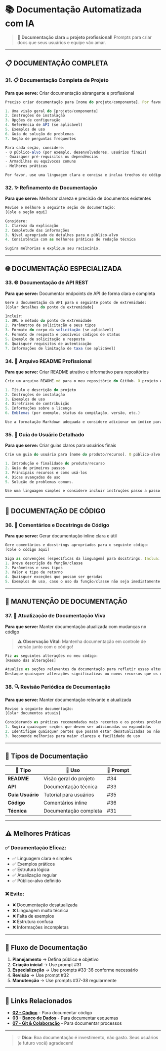 # 📚 **Documentação Automatizada com IA**

> 📝 **Documentação clara = projeto profissional!** Prompts para criar docs que seus usuários e equipe vão amar.

---

## 📋 **DOCUMENTAÇÃO COMPLETA**

### **31. 📋 Documentação Completa de Projeto**

**Para que serve:** Criar documentação abrangente e profissional

```jsx
Preciso criar documentação para [nome do projeto/componente]. Por favor, gere:

1. Uma visão geral do [projeto/componente]
2. Instruções de instalação
3. Opções de configuração
4. Referência de API (se aplicável)
5. Exemplos de uso
6. Guia de solução de problemas
7. Seção de perguntas frequentes

Para cada seção, considere:
- O público-alvo (por exemplo, desenvolvedores, usuários finais)
- Quaisquer pré-requisitos ou dependências
- Armadilhas ou equívocos comuns
- Melhores práticas

Por favor, use uma linguagem clara e concisa e inclua trechos de código relevantes quando apropriado.
```

### **32. ✨ Refinamento de Documentação**

**Para que serve:** Melhorar clareza e precisão de documentos existentes

```jsx
Revise e melhore a seguinte seção de documentação:
[Cole a seção aqui]

Considere:
1. Clareza da explicação
2. Completude das informações
3. Nível apropriado de detalhes para o público-alvo
4. Consistência com as melhores práticas de redação técnica

Sugira melhorias e explique seu raciocínio.
```

---

## 🌐 **DOCUMENTAÇÃO ESPECIALIZADA**

### **33. 🌐 Documentação de API REST**

**Para que serve:** Documentar endpoints de API de forma clara e completa

```jsx
Gere a documentação da API para o seguinte ponto de extremidade:
[Colar detalhes do ponto de extremidade]

Incluir:
1. URL e método do ponto de extremidade
2. Parâmetros de solicitação e seus tipos
3. Formato do corpo da solicitação (se aplicável)
4. Formato de resposta e possíveis códigos de status
5. Exemplo de solicitação e resposta
6. Quaisquer requisitos de autenticação
7. Informações de limitação de taxa (se aplicável)
```

### **34. 📝 Arquivo README Profissional**

**Para que serve:** Criar README atrativo e informativo para repositórios

```jsx
Crie um arquivo README.md para o meu repositório do GitHub. O projeto é [breve descrição]. Inclua:

1. Título e descrição do projeto
2. Instruções de instalação
3. Exemplos de uso
4. Diretrizes de contribuição
5. Informações sobre a licença
6. Emblemas (por exemplo, status da compilação, versão, etc.)

Use a formatação Markdown adequada e considere adicionar um índice para facilitar a navegação.
```

### **35. 👥 Guia do Usuário Detalhado**

**Para que serve:** Criar guias claros para usuários finais

```jsx
Crie um guia do usuário para [nome do produto/recurso]. O público-alvo é [descreva o público]. Inclua:

1. Introdução e finalidade do produto/recurso
2. Guia de primeiros passos
3. Principais recursos e como usá-los
4. Dicas avançadas de uso
5. Solução de problemas comuns.

Use uma linguagem simples e considere incluir instruções passo a passo com marcadores de posição hipotéticos de capturas de tela.
```

---

## 💬 **DOCUMENTAÇÃO DE CÓDIGO**

### **36. 💬 Comentários e Docstrings de Código**

**Para que serve:** Gerar documentação inline clara e útil

```jsx
Gere comentários e docstrings apropriados para o seguinte código:
[Cole o código aqui]

Siga as convenções [específicas da linguagem] para docstrings. Inclua:
1. Breve descrição da função/classe
2. Parâmetros e seus tipos
3. Valor e tipo de retorno
4. Quaisquer exceções que possam ser geradas
5. Exemplos de uso, caso o uso da função/classe não seja imediatamente óbvio.
```

---

## 🔄 **MANUTENÇÃO DE DOCUMENTAÇÃO**

### **37. 🔄 Atualização de Documentação Viva**

**Para que serve:** Manter documentação atualizada com mudanças no código

> **⚠️ Observação Vital:** Mantenha documentação em controle de versão junto com o código!

```jsx
Fiz as seguintes alterações no meu código:
[Resumo das alterações]

Atualize as seções relevantes da documentação para refletir essas alterações.
Destaque quaisquer alterações significativas ou novos recursos que os usuários devam conhecer.
```

### **38. 🔍 Revisão Periódica de Documentação**

**Para que serve:** Manter documentação relevante e atualizada

```jsx
Revise a seguinte documentação:
[Colar documentos atuais]

Considerando as práticas recomendadas mais recentes e os pontos problemáticos comuns dos usuários em projetos semelhantes:
1. Sugira quaisquer seções que devem ser adicionadas ou expandidas
2. Identifique quaisquer partes que possam estar desatualizadas ou não mais relevantes
3. Recomende melhorias para maior clareza e facilidade de uso
```

---

## 🎯 **Tipos de Documentação**

| 📄 **Tipo**      | 🎯 **Uso**             | 📝 **Prompt** |
| ---------------- | ---------------------- | ------------- |
| **README**       | Visão geral do projeto | #34           |
| **API**          | Documentação técnica   | #33           |
| **Guia Usuário** | Tutorial para usuários | #35           |
| **Código**       | Comentários inline     | #36           |
| **Técnica**      | Documentação completa  | #31           |

---

## ⚠️ **Melhores Práticas**

### **✅ Documentação Eficaz:**

- ✅ Linguagem clara e simples
- ✅ Exemplos práticos
- ✅ Estrutura lógica
- ✅ Atualização regular
- ✅ Público-alvo definido

### **❌ Evite:**

- ❌ Documentação desatualizada
- ❌ Linguagem muito técnica
- ❌ Falta de exemplos
- ❌ Estrutura confusa
- ❌ Informações incompletas

---

## 🔗 **Fluxo de Documentação**

1. **Planejamento** → Defina público e objetivo
2. **Criação inicial** → Use prompt #31
3. **Especialização** → Use prompts #33-36 conforme necessário
4. **Revisão** → Use prompt #32
5. **Manutenção** → Use prompts #37-38 regularmente

---

## 🔗 **Links Relacionados**

- **[02 - Código](../02-codigo/)** - Para documentar código
- **[03 - Banco de Dados](../03-banco-dados/)** - Para documentar esquemas
- **[07 - Git & Colaboração](../07-git-colaboracao/)** - Para documentar processos

---

> 💡 **Dica:** Boa documentação é investimento, não gasto. Seus usuários (e futuro você) agradecem!
